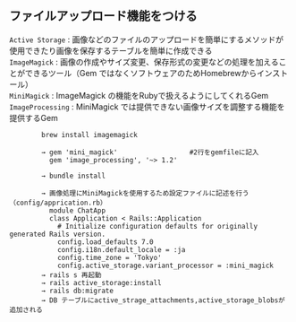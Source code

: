  ## ファイルアップロード機能をつける
 
 `Active Storage` : 画像などのファイルのアップロードを簡単にするメソッドが使用できたり画像を保存するテーブルを簡単に作成できる  
 `ImageMagick` : 画像の作成やサイズ変更、保存形式の変更などの処理を加えることができるツール（Gem ではなくソフトウェアのためHomebrewからインストール）  
 `MiniMagick` : ImageMagick の機能をRubyで扱えるようにしてくれるGem  
 `ImageProcessing` : MiniMagick では提供できない画像サイズを調整する機能を提供するGem  

```
        brew install imagemagick

        → gem 'mini_magick'                  #2行をgemfileに記入
          gem 'image_processing', '~> 1.2'

        → bundle install

        → 画像処理にMiniMagickを使用するため設定ファイルに記述を行う（config/apprication.rb）
          module ChatApp
          class Application < Rails::Application
            # Initialize configuration defaults for originally generated Rails version.
            config.load_defaults 7.0
            config.i18n.default_locale = :ja
            config.time_zone = 'Tokyo'
            config.active_storage.variant_processor = :mini_magick
        → rails s 再起動
        → rails active_storage:install
        → rails db:migrate
        → DB テーブルにactive_strage_attachments,active_storage_blobsが追加される
```
